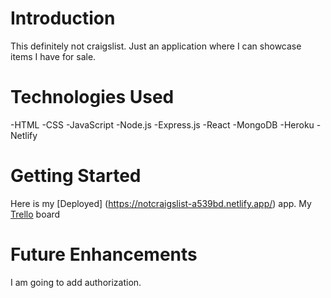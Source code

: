 # Introduction

This definitely not craigslist. Just an application where I can showcase items I have for sale.

# Technologies Used

-HTML
-CSS
-JavaScript
-Node.js
-Express.js
-React
-MongoDB
-Heroku 
-Netlify

# Getting Started

Here is my [Deployed] (https://notcraigslist-a539bd.netlify.app/) app.
My [Trello](https://trello.com/b/yW1y5aiV/project-3) board

# Future Enhancements

I am going to add authorization.